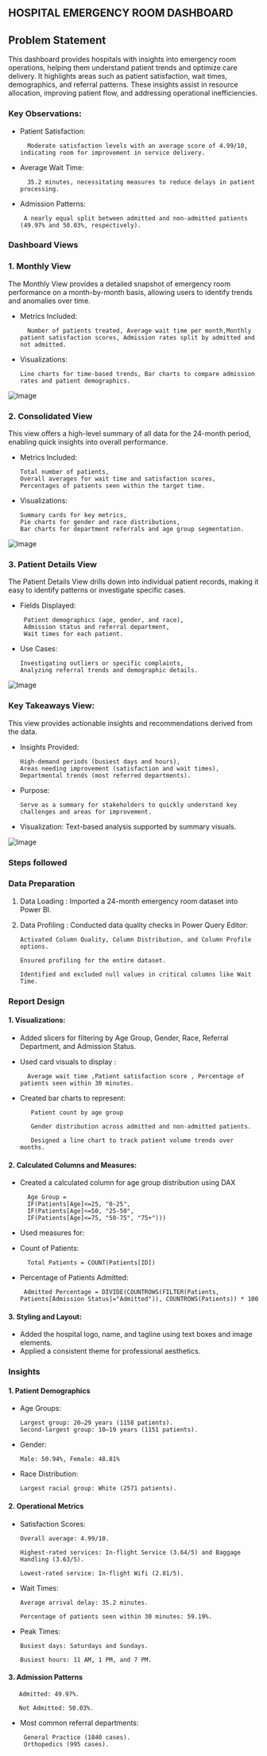



## HOSPITAL EMERGENCY ROOM DASHBOARD


## Problem Statement

This dashboard provides hospitals with insights into emergency room operations, helping them understand patient trends and optimize care delivery. It highlights areas such as patient satisfaction, wait times, demographics, and referral patterns. These insights assist in resource allocation, improving patient flow, and addressing operational inefficiencies.

### Key Observations:

- Patient Satisfaction: 
        
        Moderate satisfaction levels with an average score of 4.99/10, indicating room for improvement in service delivery.

- Average Wait Time:  

        35.2 minutes, necessitating measures to reduce delays in patient processing.

- Admission Patterns: 

       A nearly equal split between admitted and non-admitted patients (49.97% and 50.03%, respectively).


###  Dashboard Views
### 1. Monthly View
The Monthly View provides a detailed snapshot of emergency room performance on a month-by-month basis, allowing users to identify trends and anomalies over time.

- Metrics Included:

        Number of patients treated, Average wait time per month,Monthly patient satisfaction scores, Admission rates split by admitted and not admitted.

- Visualizations:
      
      Line charts for time-based trends, Bar charts to compare admission rates and patient demographics.

![Image](https://github.com/user-attachments/assets/ff2ca406-ea8c-4571-854d-6965dd702f1b)



### 2. Consolidated View
This view offers a high-level summary of all data for the 24-month period, enabling quick insights into overall performance.

- Metrics Included:
      
      Total number of patients,
      Overall averages for wait time and satisfaction scores,
      Percentages of patients seen within the target time.

- Visualizations:
      
      Summary cards for key metrics,
      Pie charts for gender and race distributions,
      Bar charts for department referrals and age group segmentation.

![Image](https://github.com/user-attachments/assets/84f4d9be-0205-4966-9d67-5bab7ad49f22)


### 3. Patient Details View
The Patient Details View drills down into individual patient records, making it easy to identify patterns or investigate specific cases.

- Fields Displayed:
       
       Patient demographics (age, gender, and race),
       Admission status and referral department,
       Wait times for each patient.

- Use Cases:
      
      Investigating outliers or specific complaints,
      Analyzing referral trends and demographic details.

![Image](https://github.com/user-attachments/assets/5b2a7b0c-303c-41cc-8542-feb20c2f13c9)

### Key Takeaways View:

This view provides actionable insights and recommendations derived from the data.

- Insights Provided:
     
      High-demand periods (busiest days and hours),
      Areas needing improvement (satisfaction and wait times),
      Departmental trends (most referred departments).

- Purpose:
      
      Serve as a summary for stakeholders to quickly understand key challenges and areas for improvement.

- Visualization:
      Text-based analysis supported by summary visuals.

![Image](https://github.com/user-attachments/assets/20599321-9c69-450e-9ba1-b4597ec74086)



### Steps followed 

### Data Preparation
1. Data Loading : Imported a 24-month emergency room dataset into Power BI.
2. Data Profiling : Conducted data quality checks in Power Query Editor:

       Activated Column Quality, Column Distribution, and Column Profile options.

       Ensured profiling for the entire dataset.
    
       Identified and excluded null values in critical columns like Wait Time.
### Report Design

#### 1. Visualizations:

 - Added slicers for filtering by Age Group, Gender, Race, Referral Department, and Admission Status.
- Used card visuals to display :

        Average wait time ,Patient satisfaction score , Percentage of patients seen within 30 minutes.
- Created bar charts to represent:

         Patient count by age group

         Gender distribution across admitted and non-admitted patients.

         Designed a line chart to track patient volume trends over months.

#### 2. Calculated Columns and Measures:

- Created a calculated column for age group distribution using DAX
        
        Age Group = 
        IF(Patients[Age]<=25, "0-25",
        IF(Patients[Age]<=50, "25-50",
        IF(Patients[Age]<=75, "50-75", "75+")))

- Used measures for:
- Count of Patients:

        Total Patients = COUNT(Patients[ID])

- Percentage of Patients Admitted:

       Admitted Percentage = DIVIDE(COUNTROWS(FILTER(Patients, Patients[Admission Status]="Admitted")), COUNTROWS(Patients)) * 100

#### 3. Styling and Layout:

- Added the hospital logo, name, and tagline using text boxes and image elements.
- Applied a consistent theme for professional aesthetics.

### Insights
#### 1. Patient Demographics
- Age Groups:

      Largest group: 20–29 years (1158 patients).
      Second-largest group: 10–19 years (1151 patients).
- Gender:
      
      Male: 50.94%, Female: 48.81%
- Race Distribution:

      Largest racial group: White (2571 patients).
#### 2. Operational Metrics
- Satisfaction Scores:

      Overall average: 4.99/10.

      Highest-rated services: In-flight Service (3.64/5) and Baggage Handling (3.63/5).

      Lowest-rated service: In-flight Wifi (2.81/5).
- Wait Times:

      Average arrival delay: 35.2 minutes.

      Percentage of patients seen within 30 minutes: 59.19%.
- Peak Times:

      Busiest days: Saturdays and Sundays.

      Busiest hours: 11 AM, 1 PM, and 7 PM.
#### 3. Admission Patterns

       Admitted: 49.97%.

       Not Admitted: 50.03%.
- Most common referral departments:

       General Practice (1840 cases).
       Orthopedics (995 cases).

        
















        


        

 
 
 
 
 
 
 
 
 
 
 
 
 
 
 
 
 
 
 
 
